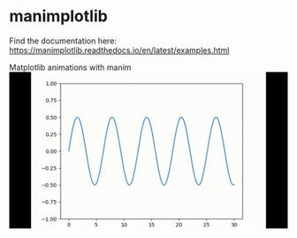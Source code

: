 # manimplotlib

Find the documentation here: https://manimplotlib.readthedocs.io/en/latest/examples.html

Matplotlib animations with manim
![](ConnectingMatplotlib.gif)
